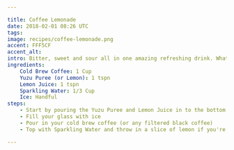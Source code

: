 ```yaml
---

title: Coffee Lemonade
date: 2018-02-01 08:26 UTC
tags:
image: recipes/coffee-lemonade.png
accent: FFF5CF
accent_alt: 
intro: Bitter, sweet and sour all in one amazing refreshing drink. What more could you ask for really.
ingredients:
    Cold Brew Coffee: 1 Cup
    Yuzu Puree (or Lemon): 1 tspn
    Lemon Juice: 1 tspn
    Sparkling Water: 1/3 Cup
    Ice: Handful
steps:
    - Start by pouring the Yuzu Puree and Lemon Juice in to the bottom of the cup and muddle together
    - Fill your glass with ice
    - Pour in your cold brew coffee (or any filtered black coffee)
    - Top with Sparkling Water and throw in a slice of lemon if you're fancy (you are)

---
```



